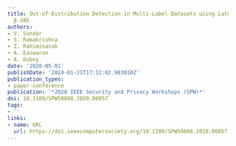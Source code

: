 ```yaml
---
title: Out-of-Distribution Detection in Multi-Label Datasets using Latent Space of
  β-VAE
authors:
- V. Sundar
- S. Ramakrishna
- Z. Rahiminasab
- A. Easwaran
- A. Dubey
date: '2020-05-01'
publishDate: '2024-01-21T17:12:02.903010Z'
publication_types:
- paper-conference
publication: '*2020 IEEE Security and Privacy Workshops (SPW)*'
doi: 10.1109/SPW50608.2020.00057
tags:
- ''
links:
- name: URL
  url: https://doi.ieeecomputersociety.org/10.1109/SPW50608.2020.00057
---
```

